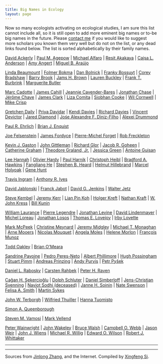 ```yaml
---
title: Big Names in Ecology
layout: page
---
```


Now so many ecologists activating on ecological studies, I am sure this list cannot include all, so it is still open to add more eminent big names or to-be big names in the future. Please [contact me](http://sixf.org/en/about/) if you would like to suggest more scholars you known them very well but do not on the list, or any dead links found below. The list is sorted alphabetically by their family names.

[David Ackerly](http://ib.berkeley.edu/labs/ackerly/) | [Paul M. Agepow](http://www.agapow.net/)  | [Michael Alfaro](http://pandorasboxfish.squarespace.com/) | [Resit Akakaya](http://life.bio.sunysb.edu/ee/akcakayalab/) | [Cajsa L. Anderson](http://cajsalisa.net/cajsalisa.index.html) | [Amy Angert](http://angert.botany.ubc.ca) | [Miguel B. Araújo](http://www.biochange-lab.eu/)

[Linda Beaumount](http://www.ljbeaumont.com/index.html) | [Folmer Bokma](http://www.bokmalab.net/) | [Dan Bolnick](http://web.biosci.utexas.edu/bolnick%5Flab/home.html) | [Franky Bossuyt](http://www.amphibia.be/Amphibia/Home.html) | [Corey Bradshaw](http://www.conservationbytes.com) | [Barry Brook](http://www.adelaide.edu.au/directory/barry.brook) | [Jams H. Brown](http://biology.unm.edu/jhbrown/index.shtml) | [Lauren Buckley](http://labs.bio.unc.edu/Buckley/people.htm) | [Frank T. Burbrink](http://csivc.csi.cuny.edu/Frank.Burbrink/files/) | [Marguerite Butler](http://www2.hawaii.edu/%7Embutler/)

[Marc Cadotte](http://www.utsc.utoronto.ca/%7Emcadotte/index.html) | [James Cahill](http://www.biology.ualberta.ca/faculty/james_cahill/) | [Jeannie Cavender-Bares](http://www.cbs.umn.edu/cavender/index.shtml) | [Jonathan Chase](http://sites.google.com/site/betadiversity/home) | [Jérôme Chave](http://www.edb.ups-tlse.fr/equipe1/chave.htm) | [James Clark](http://fds.duke.edu/db/aas/Biology/jimclark) | [Liza Comita](http://lizacomita.weebly.com/) | [Siobhan Cooke](http://duke.academia.edu/SiobhanCooke/) | [Wil Cornwell](http://www.phylodiversity.net/wcornwell/) | [Mike Crisp](http://online.anu.edu.au/BoZo/Crisp/)

[Gretchen Daily](https://woods.stanford.edu/about/woods-faculty/gretchen-daily) | [Priya Davidar](http://www.pondiuni.edu.in/profile/dr-praviar-davidar) | [Kendi Davies](http://www.colorado.edu/eeb/EEBprojects/DaviesLab/) | 
[Richard Davies](http://biobis.bio.uea.ac.uk/biosql/fac_show.aspx?ID=395) | [Vincent Devictor](http://vincent.devictor.free.fr/) | [Jared Diamond](http://www.jareddiamond.org) | [Jośe Alexandre F. Diniz-Filho](http://buscatextual.cnpq.br/buscatextual/visualizacv.do?id=E877865) | [Alexei Drummond](http://www.cs.auckland.ac.nz/our_staff/profile.php?id=adru001)

[Paul R. Ehrlich](http://en.wikipedia.org/wiki/Paul_R._Ehrlich) | [Brian J. Enquist](http://eeb37.biosci.arizona.edu/%7Ebrian/Department_of_Ecology_and_Evolutionary_Biology/Enquist_Lab.html)

[Joe Felsenstein](http://evolution.genetics.washington.edu/phylip/felsenstein.html) | [James Fordyce](http://eeb.bio.utk.edu/peopletwo/james-fordyce/) | [Pierre-Michel Forget](http://mnhn.academia.edu/PierreMichelForget) | [Rob Freckleton](http://www.sheffield.ac.uk/aps/staff-and-students/acadstaff/freckleton)

[Kevin J. Gaston](http://biome.group.shef.ac.uk/members/head-of-group-professor-kevin-gaston/) | [John Gittleman](http://www.ecology.uga.edu/facultyMember.php?Gittleman-25/) | [Richard Glor](http://www.rochester.edu/college/bio/professors/glor) | [Jacob R. Goheen](http://www.zoology.ubc.ca/%7Egoheen/) | [Catherine Graham](http://catherinegraham.weebly.com) |  [Theodore Graland, Jr.](http://www.biology.ucr.edu/people/faculty/Garland/Garland2.html) | [Jessica Green](http://biology.uoregon.edu/people/green/index.html) | [Antoine Guisan](http://www.unil.ch/ecospat/page47388.html)

[Lee Hannah](http://www.bren.ucsb.edu/people/Faculty/lee_hannah.htm) | [Olivier Hardy](http://ebe.ulb.ac.be/ebe/Hardy.html) | [Paul Harnik](https://pangea.stanford.edu/researchgroups/paleobiology/) | [Christoph Heibl](http://www.christophheibl.de/ch-home.html) | [Bradford A. Hawkins](http://www.faculty.uci.edu/profile.cfm?faculty_id=4562) | [Fangliang He](http://www.ualberta.ca/%7Efhe/) | [Stephen B. Heard](http://www2.unb.ca/biology/Faculty/Heard.html) | [Helmut Hillebrand](http://www.icbm.de/planktologie/mitarbeiter/helmut-hillebrand/) | [Marcel Holyoak](http://www.des.ucdavis.edu/faculty/holyoak/) | [Gene Hunt](http://paleobiology.si.edu/staff/individuals/hunt.cfm)

[Travis Ingram](http://www.people.fas.harvard.edu/%7Eingram/web/Links.html) | [Anthony R. Ives](http://www.zoology.wisc.edu/faculty/ive/ive.html)

[David Jablonski](http://climate.uchicago.edu/directory/david-jablonski) | [Franck Jabot](https://sites.google.com/site/franckjabot/home) | [David G. Jenkins](http://jenkins.cos.ucf.edu) | [Walter Jetz](http://www.yale.edu/jetz/)

[Steve Kembel](http://www.phylodiversity.net/skembel/) | [Jeremy Kerr](http://www.macroecology.ca) | [Lian Pin Koh](http://www.lianpinkoh.com) | [Holger Kreft](http://www.uni-bonn.de/%7Euzsxeg) | [Nathan Kraft](http://www.zoology.ubc.ca/%7Enkraft/) | [W. John Kress](http://botany.si.edu/staff/staffPage.cfm?ThisName=2&homepage=no) | [Bill Kunin](http://www.fbs.leeds.ac.uk/staff/profile.php?tag=Kunin)

[William Laurance](http://en.wikipedia.org/wiki/William_F._Laurance) | [Pierre Legendre](http://www.bio.umontreal.ca/legendre/indexEn.html) | [Jonathan Levine](http://www.lifesci.ucsb.edu/eemb/faculty/levine/) | [David Lindenmayer](https://researchers.anu.edu.au/researchers/lindenmayer-db) | [Michel Loreau](http://biology.mcgill.ca/faculty/loreau/index.htm) | [Jonathan Losos](http://www.oeb.harvard.edu/faculty/losos/) | [Thomas E. Lovejoy](http://esp.gmu.edu/thomas-lovejoy/) | [Irby Lovette](http://www.birds.cornell.edu/evb/Irby.htm)

[Mark McPeek](http://www.enallagma.com/index.php) | [Christine Meynard](http://www.ensam.inra.fr/cbgp/?q=en/users/MEYNARD-Christine) | [Jeremy Midgley](http://www.biologicalsciences.uct.ac.za/staff_page.php?staff_id=361) | [Michael T. Monaghan](http://unio.igb-berlin.de/abt2/mitarbeiter/monaghan/) | [Arne Mooers](http://www.sfu.ca/%7Eamooers/index.html) | [Nicolas Mouquet](http://www.eec.univ-montp2.fr/people/nicolas-mouquet/) | [Angela Moles](http://www.vuw.ac.nz/staff/angela_moles/) | [Helene Morlon](http://www.cmap.polytechnique.fr/%7Emorlon/) | [François Munoz](http://umramap.cirad.fr/amap3/cm/index.php?page=francois-munoz)

[Todd Oakley](http://www.lifesci.ucsb.edu/eemb/labs/oakley/index.html) | [Brian O'Meara](http://www.brianomeara.info/) 

[Sandrine Pavoine](http://www2.mnhn.fr/cersp/spip.php?rubrique26) | [Pedro Peres-Neto](http://www.er.uqam.ca/nobel/r3424621/labo/en/site/Home.html) | [Albert Phillimore](http://phillimore.bio.ed.ac.uk/home) | [Hugh Possingham](http://www.possinghamlab.org) | [Stuart Pimm](http://fds.duke.edu/db/Nicholas/esp/faculty/spimm) | [Andreas Prinzing](http://ecobio.univ-rennes1.fr/Fiches_perso/Fiche.asp?pseudo=APrinzing) | [Andy Purvis](http://www.imperial.ac.uk/AP/faces/pages/read/Home.jsp?person=a.purvis) | [Petr Pyšek](http://www.ibot.cas.cz/personal/pysek/index.htm)

[Daniel L. Rabosky](http://cteg.berkeley.edu/%7Erabosky/Home.html) | [Carsten Rahbek](http://macroecology.ku.dk/) | [Peter H. Raven](http://www.missouribotanicalgarden.org/plant-science/plant-science/research-staff/article/379/raven-peter-h.aspx)

[Çağan H. Şekercioğlu](www.sekercioglu.org) | [Dolph Schluter](https://www.zoology.ubc.ca/~schluter/wordpress/) | [Daniel Simberloff](http://eeb.bio.utk.edu/peopletwo/daniel-simberloff/) | [Jens-Christian Svenning](http://pure.au.dk/portal/en/svenning@biology.au.dk) | [Navjot Sodhi (deceased)](http://www.dbs.nus.edu.sg/lab/cons-lab/navjot_sodhi.html) | [Janne H. Soinin](http://blogs.helsinki.fi/jhsoinin/) | [Nate Swenson](http://www.msu.edu/%7Eswensonn/Site_5/Home.html) | [Felisa A. Smith](http://biology.unm.edu/fasmith/research.html) | [Martin Sykes](http://www.nateko.lu.se/embers/sykesres.htm)

[John W. Terborgh](http://fds.duke.edu/db/Nicholas/esp/faculty/manu) | [Wilfried Thuiller](http://www.will.chez-alice.fr/) | [Hanna Tuomisto](http://oxford.academia.edu/HannaTuomisto)

[Simon A. Queenborough](http://www.simonqueenborough.com/index.html)

[Steven M. Vamosi](http://www.ucalgary.ca/%7Esmvamosi/publications.htm) | [Mark Vellend](http://www3.botany.ubc.ca/vellend/index.htm)

[Peter Wainwright](http://fishlab.ucdavis.edu/) | [John Wakeley](http://www.oeb.harvard.edu/faculty/wakeley/John/wakeley.htm) | [Bruce Walsh](http://nitro.biosci.arizona.edu/) | [Campbell O. Webb](http://camwebb.info) | [Jason Weir](http://www.utsc.utoronto.ca/%7Ejweir/research.html) | [John J. Wiens](http://www.wienslab.com/Home.html) | [Michael R. Willig](http://hydrodictyon.eeb.uconn.edu/people/willig/index.htm) | [Edward O. Wilson](http://en.wikipedia.org/wiki/E_O_Wilson) | [Robert J. Whittaker](http://www.geog.ox.ac.uk/staff/rwhittaker.html)



---
---

Sources from [Jinlong Zhang](http://phylodiversity.net/jinlongzhang/‎), and the Internet. Compiled by [Xingfeng Si](http://sixf.org). 